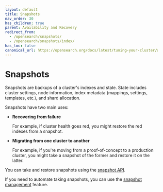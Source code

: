 ```yaml
---
layout: default
title: Snapshots
nav_order: 30
has_children: true
parent: Availability and Recovery
redirect_from: 
  - /opensearch/snapshots/
  - /opensearch/snapshots/index/
has_toc: false
canonical_url: https://opensearch.org/docs/latest/tuning-your-cluster/availability-and-recovery/snapshots/index/
---
```


# Snapshots

Snapshots are backups of a cluster's indexes and state. State includes cluster settings, node information, index metadata (mappings, settings, templates, etc.), and shard allocation.

Snapshots have two main uses:

- **Recovering from failure**

  For example, if cluster health goes red, you might restore the red indexes from a snapshot.

- **Migrating from one cluster to another**

  For example, if you're moving from a proof-of-concept to a production cluster, you might take a snapshot of the former and restore it on the latter.


You can take and restore snapshots using the [snapshot API]({{site.url}}{{site.baseurl}}/opensearch/snapshots/snapshot-restore). 

If you need to automate taking snapshots, you can use the [snapshot management]({{site.url}}{{site.baseurl}}/opensearch/snapshots/snapshot-management) feature.

